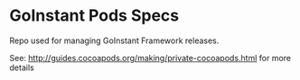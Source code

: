 GoInstant Pods Specs
====================


Repo used for managing GoInstant Framework releases.

See: http://guides.cocoapods.org/making/private-cocoapods.html for more details
